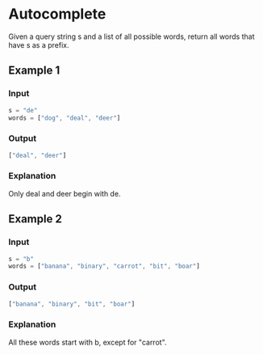 # Autocomplete

Given a query string s and a list of all possible words, return all words that have s as a prefix.

## Example 1

### Input

```typescript
s = "de"
words = ["dog", "deal", "deer"]
```

### Output

```typescript
["deal", "deer"]
```

### Explanation

Only deal and deer begin with de.

## Example 2

### Input

```typescript
s = "b"
words = ["banana", "binary", "carrot", "bit", "boar"]
```

### Output

```typescript
["banana", "binary", "bit", "boar"]
```

### Explanation

All these words start with b, except for "carrot".
